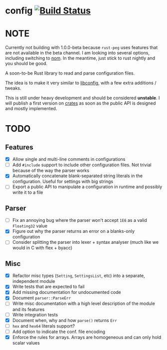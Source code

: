 # config [![Build Status](https://travis-ci.org/filipegoncalves/rust-config.svg?branch=master)](https://travis-ci.org/filipegoncalves/rust-config)

# NOTE
Currently not building with 1.0.0-beta because `rust-peg` uses features that are not available in the beta channel. I am looking into several options, including switching to [nom](https://github.com/Geal/nom).
In the meantime, just stick to rust nightly and you should be good.

A soon-to-be Rust library to read and parse configuration files.

The idea is to make it very similar to [libconfig](http://www.hyperrealm.com/libconfig/), with a few extra additions / tweaks.

This is still under heavy development and should be considered **unstable**. I will publish a first version on [crates](https://crates.io)
as soon as the public API is designed and mostly implemented.

# TODO

## Features
- [X] Allow single and multi-line comments in configurations
- [ ] Add `#include` support to include other configuration files. Not trivial because of the way the parser works
- [X] Automatically concatenate blank-separated string literals in the configuration. Useful for settings with big strings
- [ ] Export a public API to manipulate a configuration in runtime and possibly write it to a file

## Parser
- [ ] Fix an annoying bug where the parser won't accept `1E6` as a valid `Floating32` value
- [X] Figure out why the parser returns an error on a blanks-only configuration
- [ ] Consider splitting the parser into lexer + syntax analyser (much like we would in C with flex + byacc)

## Misc
- [X] Refactor misc types (`Setting`, `SettingsList`, etc) into a separate, independent module
- [X] Write tests that are expected to fail
- [X] Add missing documentation for undocumented code
- [X] Document `parser::ParseErr`
- [ ] Write misc documentation with a high level description of the module and its features
- [ ] Write integration tests
- [X] Document when, why and how `parse()` returns `Err`
- [ ] `hex` and `hex64` literals support?
- [ ] Add option to indicate the conf. file encoding
- [X] Enforce the rules for arrays. Arrays are homogeneous and can only hold scalar values

